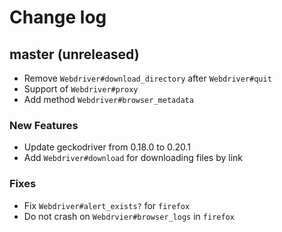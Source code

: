 # Change log

## master (unreleased)
* Remove `Webdriver#download_directory` after `Webdriver#quit`
* Support of `Webdriver#proxy`
* Add method `Webdriver#browser_metadata`

### New Features
* Update geckodriver from 0.18.0 to 0.20.1
* Add `Webdriver#download` for downloading files by link

### Fixes
* Fix `Webdriver#alert_exists?` for `firefox`
* Do not crash on `Webdrvier#browser_logs` in `firefox`
